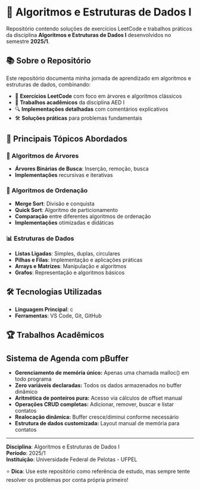 # 🌳 Algoritmos e Estruturas de Dados I

Repositório contendo soluções de exercícios LeetCode e trabalhos práticos da disciplina **Algoritmos e Estruturas de Dados I** desenvolvidos no semestre **2025/1**.

## 📚 Sobre o Repositório

Este repositório documenta minha jornada de aprendizado em algoritmos e estruturas de dados, combinando:
- 🎯 **Exercícios LeetCode** com foco em árvores e algoritmos clássicos
- 📝 **Trabalhos acadêmicos** da disciplina AED I
- 🔍 **Implementações detalhadas** com comentários explicativos
- 🛠️ **Soluções práticas** para problemas fundamentais

## 🎯 Principais Tópicos Abordados

### 🌲 Algoritmos de Árvores
- **Árvores Binárias de Busca**: Inserção, remoção, busca
- **Implementações** recursivas e iterativas

### 🔄 Algoritmos de Ordenação
- **Merge Sort**: Divisão e conquista
- **Quick Sort**: Algoritmo de particionamento
- **Comparação** entre diferentes algoritmos de ordenação
- **Implementações** otimizadas e didáticas

### 📊 Estruturas de Dados
- **Listas Ligadas**: Simples, duplas, circulares
- **Pilhas e Filas**: Implementação e aplicações práticas
- **Arrays e Matrizes**: Manipulação e algoritmos
- **Grafos**: Representação e algoritmos básicos

## 🛠️ Tecnologias Utilizadas

- **Linguagem Principal**: c
- **Ferramentas**: VS Code, Git, GitHub

## 🏆 Trabalhos Acadêmicos

## Sistema de Agenda com pBuffer

- **Gerenciamento de memória único:** Apenas uma chamada malloc() em todo programa
- **Zero variáveis declaradas:** Todos os dados armazenados no buffer dinâmico
- **Aritmética de ponteiros pura:** Acesso via cálculos de offset manual
- **Operações CRUD completas:** Adicionar, remover, buscar e listar contatos
- **Realocação dinâmica:** Buffer cresce/diminui conforme necessário
- **Estrutura de dados customizada:** Layout manual de memória para contatos

---

**Disciplina**: Algoritmos e Estruturas de Dados I  
**Período**: 2025/1  
**Instituição**: Universidade Federal de Pelotas - UFPEL

⭐ **Dica**: Use este repositório como referência de estudo, mas sempre tente resolver os problemas por conta própria primeiro!
